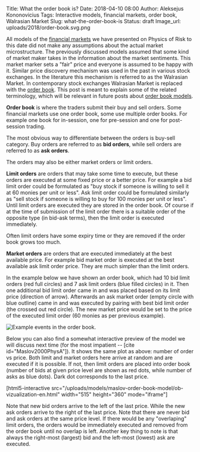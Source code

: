 Title: What the order book is?
Date: 2018-04-10 08:00
Author: Aleksejus Kononovicius
Tags: Interactive models, financial markets, order book, Walrasian Market
Slug: what-the-order-book-is
Status: draft
Image_url: uploads/2018/order-book.svg.png

All models of the [financial markets](/tag/financial-markets/) we have presented on Physics of Risk to this date did not make any assumptions about the actual market microstructure. The previously discussed models assumed that some kind of market maker takes in the information about the market sentiments. This market marker sets a "fair" price and everyone is assumed to be happy with it. Similar price discovery mechanism was used in the past in various stock exchanges. In the literature this mechanism is referred to as the Walrasian Market. In contemporary stock exchanges Walrasian Market is replaced with the [order book]({filename}/articles/2018/what-the-order-book-is.md). This post is meant to explain some of the related terminology, which will be relevant in future posts about [order book models](/tag/order-book/).

**Order book** is where the traders submit their buy and sell orders. Some financial markets use one order book, some use multiple order books. For example one book for in-session, one for pre-session and one for post-session trading.

The most obvious way to differentiate between the orders is buy-sell category. Buy orders are referred to as **bid orders**, while sell orders are referred to as **ask orders**.

The orders may also be either market orders or limit orders. 

**Limit orders** are orders that may take some time to execute, but these orders are executed at some fixed price or a better price. For example a bid limit order could be formulated as "buy stock if someone is willing to sell it at 60 monies per unit or less". Ask limit order could be formulated similarly as "sell stock if someone is willing to buy for 100 monies per unit or less". Until limit orders are executed they are stored in the order book. Of course if at the time of submission of the limit order there is a suitable order of the opposite type (in bid-ask terms), then the limit order is executed immediately.

Often limit orders have some expiry time or they are removed if the order book grows too much.

**Market orders** are orders that are executed immediately at the best available price. For example bid market order is executed at the best available ask limit order price. They are much simpler than the limit orders.

In the example below we have shown an order book, which had 10 bid limit orders (red full circles) and 7 ask limit orders (blue filled circles) in it. Then one additional bid limit order came in and was placed based on its limit price (direction of arrow). Afterwards an ask market order (empty circle with blue outline) came in and was executed by pairing with best bid limit order (the crossed out red circle). The new market price would be set to the price of the executed limit order (60 monies as per previous example).

![Example events in the order book.]({filename}/uploads/2018/order-book.svg.png "Example events in the order book.")

Below you can also find a somewhat interactive preview of the model we will discuss next time (for the most impatient -- [cite id="Maslov2000PhysA"]). It shows the same plot as above: number of order vs price. Both limit and market orders here arrive at random and are executed if it is possible. If not, then limit orders are placed into order book (number of bids at given price level are shown as red dots, while number of asks as blue dots). Dark dot corresponds to the last price.

[html5-interactive
src="/uploads/models/maslov-order-book-model/ob-vizualization-en.html" width="515"
height="360" mode="iframe"]

Note that new bid orders arrive to the left of the last price. While the new ask orders arrive to the right of the last price. Note that there are never bid and ask orders at the same price level. If there would be any "overlaping" limit orders, the orders would be immediately executed and removed from the order book until no overlap is left. Another key thing to note is that always the right-most (largest) bid and the left-most (lowest) ask are executed.
